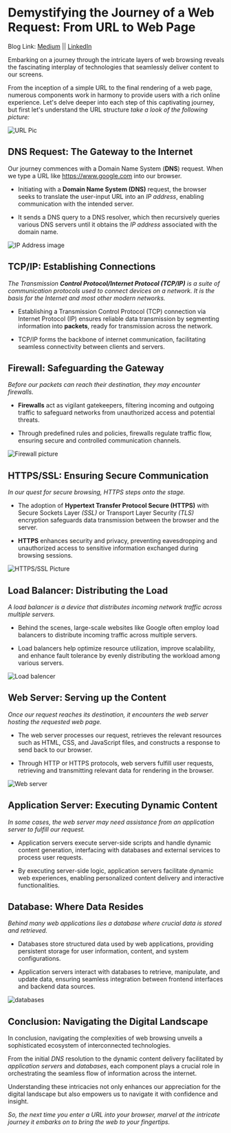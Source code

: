# Demystifying the Journey of a Web Request: From URL to Web Page

Blog Link: [Medium]() || [LinkedIn]()

Embarking on a journey through the intricate layers of web browsing reveals the fascinating interplay of technologies that seamlessly deliver content to our screens.

From the inception of a simple URL to the final rendering of a web page, numerous components work in harmony to provide users with a rich online experience. Let's delve deeper into each step of this captivating journey, but first let's understand the URL structure *take a look of the following picture:* 

![URL Pic](./images/URL.png) 

## DNS Request: The Gateway to the Internet
Our journey commences with a Domain Name System (**DNS**) request. When we type a URL like https://www.google.com into our browser.

- Initiating with a **Domain Name System (DNS)** request, the browser seeks to translate the user-input URL into an *IP address*, enabling communication with the intended server.

- It sends a DNS query to a DNS resolver, which then recursively queries various DNS servers until it obtains the *IP address* associated with the domain name.

![IP Address image](./images/ip.png)

## TCP/IP: Establishing Connections
*The Transmission **Control Protocol/Internet Protocol (TCP/IP)** is a suite of communication protocols used to connect devices on a network. It is the basis for the Internet and most other modern networks.*

- Establishing a Transmission Control Protocol (TCP) connection via Internet Protocol (IP) ensures reliable data transmission by segmenting information into **packets**, ready for transmission across the network.

- TCP/IP forms the backbone of internet communication, facilitating seamless connectivity between clients and servers.

## Firewall: Safeguarding the Gateway

*Before our packets can reach their destination, they may encounter firewalls.*

- **Firewalls** act as vigilant gatekeepers, filtering incoming and outgoing traffic to safeguard networks from unauthorized access and potential threats.

- Through predefined rules and policies, firewalls regulate traffic flow, ensuring secure and controlled communication channels.

![Firewall picture](./images/firewall.png)
<!-- Reference https://us.norton.com/blog/privacy/firewall -->

## HTTPS/SSL: Ensuring Secure Communication

*In our quest for secure browsing, HTTPS steps onto the stage.*

- The adoption of **Hypertext Transfer Protocol Secure (HTTPS)** with Secure Sockets Layer *(SSL)* or Transport Layer Security *(TLS)* encryption safeguards data transmission between the browser and the server.

- **HTTPS** enhances security and privacy, preventing eavesdropping and unauthorized access to sensitive information exchanged during browsing sessions.

![HTTPS/SSL Picture](./images/HTTPS.jpg)

<!-- Reference https://medium.com/@kasunpdh/ssl-handshake-explained-4dabb87cdce -->

## Load Balancer: Distributing the Load

*A load balancer is a device that distributes incoming network traffic across multiple servers.*

- Behind the scenes, large-scale websites like Google often employ load balancers to distribute incoming traffic across multiple servers.

- Load balancers help optimize resource utilization, improve scalability, and enhance fault tolerance by evenly distributing the workload among various servers.

![Load balencer](./images/load-balencer.png)

## Web Server: Serving up the Content

*Once our request reaches its destination, it encounters the web server hosting the requested web page.*

- The web server processes our request, retrieves the relevant resources such as HTML, CSS, and JavaScript files, and constructs a response to send back to our browser.

- Through HTTP or HTTPS protocols, web servers fulfill user requests, retrieving and transmitting relevant data for rendering in the browser.

![Web server](./images/Types-of-Web-Servers.webp)

## Application Server: Executing Dynamic Content

*In some cases, the web server may need assistance from an application server to fulfill our request.*

- Application servers execute server-side scripts and handle dynamic content generation, interfacing with databases and external services to process user requests.

- By executing server-side logic, application servers facilitate dynamic web experiences, enabling personalized content delivery and interactive functionalities.

## Database: Where Data Resides

*Behind many web applications lies a database where crucial data is stored and retrieved.*

- Databases store structured data used by web applications, providing persistent storage for user information, content, and system configurations.

- Application servers interact with databases to retrieve, manipulate, and update data, ensuring seamless integration between frontend interfaces and backend data sources.

![databases](./images/database.png)

## Conclusion: Navigating the Digital Landscape

In conclusion, navigating the complexities of web browsing unveils a sophisticated ecosystem of interconnected technologies.

From the initial *DNS* resolution to the dynamic content delivery facilitated by *application servers* and *databases*, each component plays a crucial role in orchestrating the seamless flow of information across the internet.

Understanding these intricacies not only enhances our appreciation for the digital landscape but also empowers us to navigate it with confidence and insight.

*So, the next time you enter a URL into your browser, marvel at the intricate journey it embarks on to bring the web to your fingertips.*
